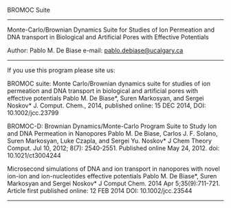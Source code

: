 BROMOC Suite
************
Monte-Carlo/Brownian Dynamics Suite for Studies of Ion Permeation and DNA transport in Biological and Artificial Pores with Effective Potentials

Author: Pablo M. De Biase
e-mail: pablo.debiase@ucalgary.ca

---------------------------------------------------------------
If you use this program please site us:

BROMOC suite: Monte Carlo/Brownian dynamics suite for studies of ion permeation and DNA transport in biological and artificial pores with effective potentials
Pablo M. De Biase\*, Suren Markosyan, and Sergei Noskov\*
J. Comput. Chem., 2014, published online: 15 DEC 2014, DOI: 10.1002/jcc.23799

BROMOC-D: Brownian Dynamics/Monte-Carlo Program Suite to Study Ion and DNA Permeation in Nanopores
Pablo M. De Biase, Carlos J. F. Solano, Suren Markosyan, Luke Czapla, and Sergei Yu. Noskov\*
J Chem Theory Comput. Jul 10, 2012; 8(7): 2540-2551.
Published online May 24, 2012. doi:  10.1021/ct3004244

Microsecond simulations of DNA and ion transport in nanopores with novel ion-ion and ion-nucleotides effective potentials
Pablo M. De Biase\*, Suren Markosyan and Sergei Noskov\*
J Comput Chem. 2014 Apr 5;35(9):711-721.
Article first published online: 12 FEB 2014
DOI: 10.1002/jcc.23544

---------------------------------------------------------------


